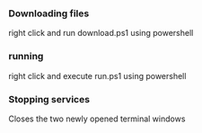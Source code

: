### Downloading files
 right click and run download.ps1 using powershell
 
### running
right click and execute run.ps1  using powershell

### Stopping services
Closes the two newly opened terminal windows 